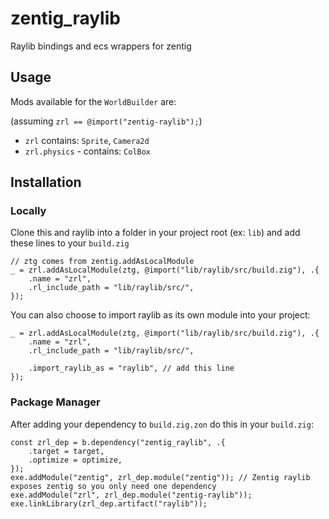 # zentig_raylib
Raylib bindings and ecs wrappers for zentig

## Usage

Mods available for the `WorldBuilder` are:

(assuming `zrl == @import("zentig-raylib");`)
+ `zrl` contains: `Sprite`, `Camera2d`
+ `zrl.physics` - contains: `ColBox`

## Installation

### Locally

Clone this and raylib into a folder in your project root (ex: `lib`) and add these lines to your `build.zig`
```zig
// ztg comes from zentig.addAsLocalModule
_ = zrl.addAsLocalModule(ztg, @import("lib/raylib/src/build.zig"), .{
    .name = "zrl",
    .rl_include_path = "lib/raylib/src/",
});
```

You can also choose to import raylib as its own module into your project:
```zig
_ = zrl.addAsLocalModule(ztg, @import("lib/raylib/src/build.zig"), .{
    .name = "zrl",
    .rl_include_path = "lib/raylib/src/",

    .import_raylib_as = "raylib", // add this line
});
```

### Package Manager

After adding your dependency to `build.zig.zon` do this in your `build.zig`:
```zig
const zrl_dep = b.dependency("zentig_raylib", .{
    .target = target,
    .optimize = optimize,
});
exe.addModule("zentig", zrl_dep.module("zentig")); // Zentig raylib exposes zentig so you only need one dependency
exe.addModule("zrl", zrl_dep.module("zentig-raylib"));
exe.linkLibrary(zrl_dep.artifact("raylib"));
```
